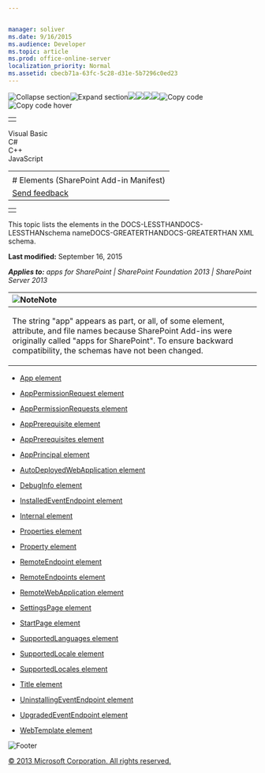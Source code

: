 ```yaml
---


manager: soliver
ms.date: 9/16/2015
ms.audience: Developer
ms.topic: article
ms.prod: office-online-server
localization_priority: Normal
ms.assetid: cbecb71a-63fc-5c28-d31e-5b7296c0ed23
---
```


![Collapse
section](../icons/collapse_all.gif "Collapse section")![Expand
section](../icons/expand_all.gif "Expand section")![](../icons/collapse_all.gif)![](../icons/expand_all.gif)![](../icons/dropdown.gif)![](../icons/dropdownHover.gif)![Copy
code](../icons/copycode.gif "Copy code")![Copy code
hover](../icons/copycodeHighlight.gif "Copy code hover")
<table>
<tbody>
<tr class="odd">
<td align="left"></td>
</tr>
</tbody>
</table>

Visual Basic  
C\#  
C++  
JavaScript  

<table>
<tbody>
<tr class="odd">
<td align="left"><span id="runningHeaderText"></span></td>
</tr>
<tr class="even">
<td align="left"># Elements (SharePoint Add-in Manifest)</td>
</tr>
<tr class="odd">
<td align="left"><span id="headfeedbackarea" class="feedbackhead"><a href="javascript:SubmitFeedback(&#39;docthis@Microsoft.com&#39;,&#39;&#39;,&#39;&#39;,&#39;&#39;,&#39;1.0.18082.1225&#39;,&#39;%0\dThank%20you%20for%20your%20feedback.%20The%20developer%20writing%20teams%20use%20your%20feedback%20to%20improve%20documentation.%20While%20we%20are%20reviewing%20your%20feedback,%20we%20may%20send%20you%20e-mail%20to%20ask%20for%20clarification%20or%20feedback%20on%20a%20solution.%20We%20do%20not%20use%20your%20e-mail%20address%20for%20any%20other%20purpose%20and%20we%20delete%20it%20after%20we%20finish%20our%20review.%0\AFor%20further%20information%20about%20the%20privacy%20policies%20of%20Microsoft,%20please%20see%20http://privacy.microsoft.com/en-us/default.aspx.%0\A%0\d&#39;,&#39;Customer%20feedback&#39;);">Send feedback</a></span></td>
</tr>
</tbody>
</table>

<table>
<colgroup>
<col width="100%" />
</colgroup>
<tbody>
<tr class="odd">
<td align="left"></td>
</tr>
</tbody>
</table>

This topic lists the elements in the DOCS-LESSTHANDOCS-LESSTHANschema
nameDOCS-GREATERTHANDOCS-GREATERTHAN XML schema.

**Last modified:** September 16, 2015

***Applies to:** apps for SharePoint | SharePoint Foundation 2013 |
SharePoint Server 2013*

<table>
<colgroup>
<col width="100%" />
</colgroup>
<thead>
<tr class="header">
<th align="left"><img src="../icons/alert_note.gif" title="Note" alt="Note" /><strong>Note</strong></th>
</tr>
</thead>
<tbody>
<tr class="odd">
<td align="left"><p>The string &quot;app&quot; appears as part, or all, of some element, attribute, and file names because SharePoint Add-ins were originally called &quot;apps for SharePoint&quot;. To ensure backward compatibility, the schemas have not been changed.</p></td>
</tr>
</tbody>
</table>

-   [App element](app-element-sharepoint-add-in-manifest.htm)

-   [AppPermissionRequest
    element](apppermissionrequest-element-apppermissionrequestsdefinition-complextypesharepoi.htm)

-   [AppPermissionRequests
    element](apppermissionrequests-element-appdefinition-complextypesharepoint-add-in-manifes.htm)

-   [AppPrerequisite element](appprerequisite-element-appprerequisitecollection-complextypesharepoint-add-in-m.htm)

-   [AppPrerequisites element](appprerequisites-element-appdefinition-complextypesharepoint-add-in-manifest.htm)

-   [AppPrincipal element](appprincipal-element-appdefinition-complextypesharepoint-add-in-manifest.htm)

-   [AutoDeployedWebApplication
    element](autodeployedwebapplication-element-appprincipaldefinition-complextypesharepoint.htm)

-   [DebugInfo element](debuginfo-element-autodeployedwebapplication-elementappprincipaldefinition-compl.htm)

-   [InstalledEventEndpoint
    element](installedeventendpoint-element-propertiesdefinition-complextypesharepoint-add-in.htm)

-   [Internal element](internal-element-appprincipaldefinition-complextypesharepoint-add-in-manifest.htm)

-   [Properties element](properties-element-appdefinition-complextypesharepoint-add-in-manifest.htm)

-   [Property element](property-element-apppermissionrequestdefinition-complextypesharepoint-add-in-man.htm)

-   [RemoteEndpoint element](remoteendpoint-element-remoteendpointsdefinition-complextypesharepoint-add-in-ma.htm)

-   [RemoteEndpoints element](remoteendpoints-element-appdefinition-complextypesharepoint-add-in-manifest.htm)

-   [RemoteWebApplication
    element](remotewebapplication-element-appprincipaldefinition-complextypesharepoint-add-in.htm)

-   [SettingsPage element](settingspage-element-propertiesdefinition-complextypesharepoint-add-in-manifest.htm)

-   [StartPage element](startpage-element-propertiesdefinition-complextypesharepoint-add-in-manifest.htm)

-   [SupportedLanguages
    element](supportedlanguages-element-propertiesdefinition-complextypesharepoint-add-in-man.htm)

-   [SupportedLocale element](supportedlocale-element-supportedlocalesdefinition-complextypesharepoint-add-in.htm)

-   [SupportedLocales element](supportedlocales-element-propertiesdefinition-complextypesharepoint-add-in-manif.htm)

-   [Title element](title-element-propertiesdefinition-complextypesharepoint-add-in-manifest.htm)

-   [UninstallingEventEndpoint
    element](uninstallingeventendpoint-element-propertiesdefinition-complextypesharepoint-add.htm)

-   [UpgradedEventEndpoint
    element](upgradedeventendpoint-element-propertiesdefinition-complextypesharepoint-add-in.htm)

-   [WebTemplate element](webtemplate-element-propertiesdefinition-complextypesharepoint-add-in-manifest.htm)

![Footer](../icons/footer.gif "Footer")

[© 2013 Microsoft Corporation. All rights
reserved.](office-2013-documentation-copyright-notice.htm)



